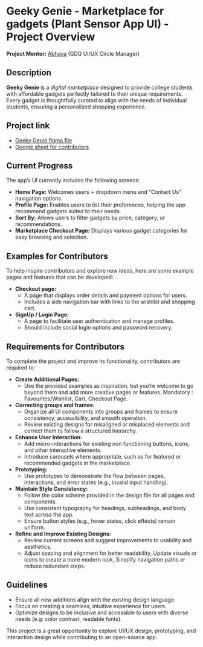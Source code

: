 # Geeky Genie - Marketplace for gadgets (Plant Sensor App UI) - Project Overview
**Project Mentor:** [Abhaya](https://github.com/abhayaaatriv) (GDG UI/UX Circle Manager)

## Description
**Geeky Genie** is a _digital marketplace_ designed to provide college students with affordable gadgets perfectly tailored to their unique requirements. Every gadget is thoughtfully curated to align with the needs of individual students, ensuring a personalized shopping experience.

## Project link
- [Geeky Genie figma file](https://docs.google.com/spreadsheets/d/1J7b2RPzdOTuzdlDrv48fAiXWcPTFeGwS_7IxIVc5f38/edit?usp=sharing)
- [Google sheet for contributors](https://docs.google.com/spreadsheets/d/1J7b2RPzdOTuzdlDrv48fAiXWcPTFeGwS_7IxIVc5f38/edit?gid=0#gid=0)

## Current Progress
The app’s UI currently includes the following screens:
- **Home Page:** Welcomes users + dropdown menu and “Contact Us” navigation options.
- **Profile Page:** Enables users to list their preferences, helping the app recommend gadgets suited to their needs.
- **Sort By:** Allows users to filter gadgets by price, category, or recommendations.
- **Marketplace Checkout Page:** Displays various gadget categories for easy browsing and selection.

## Examples for Contributors
To help inspire contributors and explore new ideas, here are some example pages and features that can be developed:
- **Checkout page:**
  - A page that displays order details and payment options for users.
  - Includes a side navigation bar with links to the wishlist and shopping cart.
- **SignUp / Login Page:**
  - A page to facilitate user authentication and manage profiles.
  - Should include social login options and password recovery.

## Requirements for Contributors
To complete the project and improve its functionality, contributors are required to:
- **Create Additional Pages:**
  - Use the provided examples as inspiration, but you’re welcome to go beyond them and add more creative pages or features. Mandatory : Favourites/Wishlist, Cart, Checkout Page.
- **Correcting groups and frames:**
  -	Organize all UI components into groups and frames to ensure consistency, accessibility, and smooth operation.
  - Review existing designs for misaligned or misplaced elements and correct them to follow a structured hierarchy.
- **Enhance User Interaction:**
  - Add micro-interactions for existing non functioning buttons, icons, and other interactive elements.
  - Introduce carousels where appropriate, such as for featured or recommended gadgets in the marketplace.
- **Prototyping:**
  - Use prototypes to demonstrate the flow between pages, interactions, and error states (e.g., invalid input handling).
- **Maintain Style Consistency:**
  - Follow the color scheme provided in the design file for all pages and components.
  - Use consistent typography for headings, subheadings, and body text across the app.
  - Ensure button styles (e.g., hover states, click effects) remain uniform.
- **Refine and Improve Existing Designs:**
  - Review current screens and suggest improvements to usability and aesthetics.
  - Adjust spacing and alignment for better readability, Update visuals or icons to create a more modern look, Simplify navigation paths or reduce redundant steps.

## Guidelines
- Ensure all new additions align with the existing design language.
- Focus on creating a seamless, intuitive experience for users.
- Optimize designs to be inclusive and accessible to users with diverse needs (e.g: color contrast, readable fonts).

This project is a great opportunity to explore UI/UX design, prototyping, and interaction design while contributing to an open-source app.
